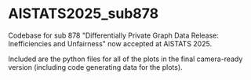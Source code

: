 # AISTATS2025_sub878
Codebase for sub 878 "Differentially Private Graph Data Release: Inefficiencies and Unfairness" now accepted at AISTATS 2025.

Included are the python files for all of the plots in the final camera-ready version (including code generating data for the plots). 
